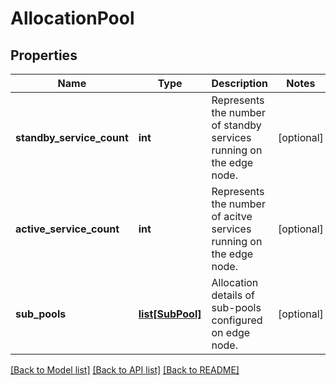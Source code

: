 # AllocationPool

## Properties
Name | Type | Description | Notes
------------ | ------------- | ------------- | -------------
**standby_service_count** | **int** | Represents the number of standby services running on the edge node.  | [optional] 
**active_service_count** | **int** | Represents the number of acitve services running on the edge node.  | [optional] 
**sub_pools** | [**list[SubPool]**](SubPool.md) | Allocation details of sub-pools configured on edge node. | [optional] 

[[Back to Model list]](../README.md#documentation-for-models) [[Back to API list]](../README.md#documentation-for-api-endpoints) [[Back to README]](../README.md)


